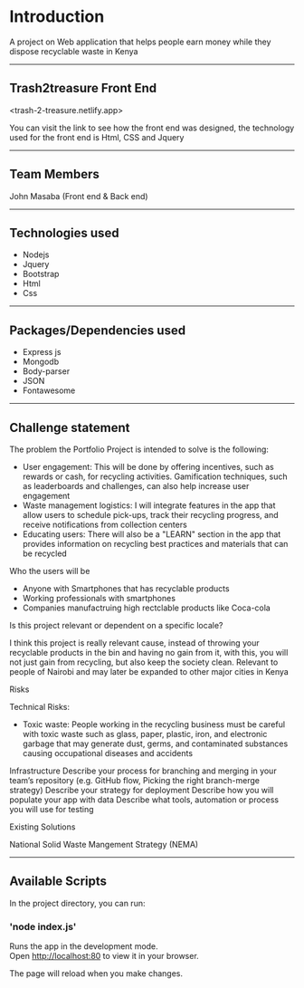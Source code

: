 # Introduction

A project on Web application that helps people earn money while they dispose recyclable waste in Kenya

---

## Trash2treasure Front End

<trash-2-treasure.netlify.app>

You can visit the link to see how the front end was designed, the technology used for the front end is Html, CSS and Jquery

---

## Team Members

John Masaba (Front end & Back end)

---

## Technologies used

- Nodejs
- Jquery
- Bootstrap
- Html
- Css 

---

## Packages/Dependencies used

- Express js
- Mongodb 
- Body-parser
- JSON
- Fontawesome

---

## Challenge statement

The problem the Portfolio Project is intended to solve is the following:

- User engagement: This will be done by offering incentives, such as rewards or cash, for recycling activities. Gamification techniques, such as leaderboards and challenges, can also help increase user engagement
- Waste management logistics: I will integrate features in the app that allow users to schedule pick-ups, track their recycling progress, and receive notifications from collection centers
- Educating users: There will also be a "LEARN" section in the app that provides information on recycling best practices and materials that can be recycled


Who the users will be
- Anyone with Smartphones that has recyclable products
- Working professionals with smartphones
- Companies manufactruing high rectclable products like Coca-cola

Is this project relevant or dependent on a specific locale?

I think this project is really relevant cause, instead of throwing your recyclable products in the bin and having no gain from it, with this, you will not just gain from recycling, but also keep the society clean.
Relevant to people of Nairobi and may later be expanded to other major cities in Kenya

Risks

Technical Risks:
- Toxic waste: People working in the recycling business must be careful with toxic waste such as glass, paper, plastic, iron, and electronic garbage that may generate dust, germs, and contaminated substances causing occupational diseases and accidents


Infrastructure
Describe your process for branching and merging in your team’s repository (e.g. GitHub flow, Picking the right branch-merge strategy)
Describe your strategy for deployment
Describe how you will populate your app with data
Describe what tools, automation or process you will use for testing

Existing Solutions

National Solid Waste Mangement Strategy (NEMA)



---

## Available Scripts

In the project directory, you can run:

### 'node index.js'

Runs the app in the development mode.\
Open [http://localhost:80](http://localhost:80) to view it in your browser.

The page will reload when you make changes.
